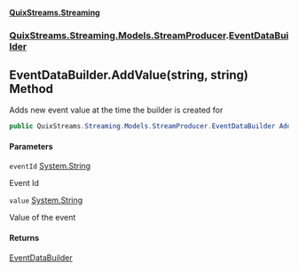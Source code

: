 #### [QuixStreams.Streaming](index.md 'index')
### [QuixStreams.Streaming.Models.StreamProducer](QuixStreams.Streaming.Models.StreamProducer.md 'QuixStreams.Streaming.Models.StreamProducer').[EventDataBuilder](EventDataBuilder.md 'QuixStreams.Streaming.Models.StreamProducer.EventDataBuilder')

## EventDataBuilder.AddValue(string, string) Method

Adds new event value at the time the builder is created for

```csharp
public QuixStreams.Streaming.Models.StreamProducer.EventDataBuilder AddValue(string eventId, string value);
```
#### Parameters

<a name='QuixStreams.Streaming.Models.StreamProducer.EventDataBuilder.AddValue(string,string).eventId'></a>

`eventId` [System.String](https://docs.microsoft.com/en-us/dotnet/api/System.String 'System.String')

Event Id

<a name='QuixStreams.Streaming.Models.StreamProducer.EventDataBuilder.AddValue(string,string).value'></a>

`value` [System.String](https://docs.microsoft.com/en-us/dotnet/api/System.String 'System.String')

Value of the event

#### Returns
[EventDataBuilder](EventDataBuilder.md 'QuixStreams.Streaming.Models.StreamProducer.EventDataBuilder')